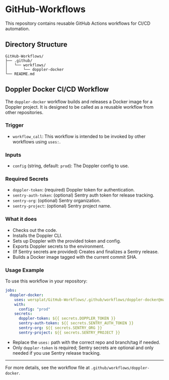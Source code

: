 # GitHub-Workflows

This repository contains reusable GitHub Actions workflows for CI/CD automation.

## Directory Structure

```
GitHub-Workflows/
├── .github/
│   └── workflows/
│       └── doppler-docker
└── README.md
```

## Doppler Docker CI/CD Workflow

The `doppler-docker` workflow builds and releases a Docker image for a Doppler project. It is designed to be called as a reusable workflow from other repositories.

### Trigger

- `workflow_call`: This workflow is intended to be invoked by other workflows using `uses:`.

### Inputs
- `config` (string, default: `prod`): The Doppler config to use.

### Required Secrets
- `doppler-token`: (required) Doppler token for authentication.
- `sentry-auth-token`: (optional) Sentry auth token for release tracking.
- `sentry-org`: (optional) Sentry organization.
- `sentry-project`: (optional) Sentry project name.

### What it does
- Checks out the code.
- Installs the Doppler CLI.
- Sets up Doppler with the provided token and config.
- Exports Doppler secrets to the environment.
- (If Sentry secrets are provided) Creates and finalizes a Sentry release.
- Builds a Docker image tagged with the current commit SHA.

### Usage Example

To use this workflow in your repository:

```yaml
jobs:
  doppler-docker:
    uses: wersplat/GitHub-Workflows/.github/workflows/doppler-docker@main
    with:
      config: "prod"
    secrets:
      doppler-token: ${{ secrets.DOPPLER_TOKEN }}
      sentry-auth-token: ${{ secrets.SENTRY_AUTH_TOKEN }}
      sentry-org: ${{ secrets.SENTRY_ORG }}
      sentry-project: ${{ secrets.SENTRY_PROJECT }}
```

- Replace the `uses:` path with the correct repo and branch/tag if needed.
- Only `doppler-token` is required; Sentry secrets are optional and only needed if you use Sentry release tracking.

---

For more details, see the workflow file at `.github/workflows/doppler-docker`.